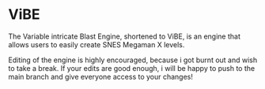 # ViBE
The Variable intricate Blast Engine, shortened to ViBE, is an engine that allows users to easily create SNES Megaman X levels.

Editing of the engine is highly encouraged, because i got burnt out and wish to take a break. If your edits are good enough, i will be happy to push to the main branch and give everyone access to your changes!
